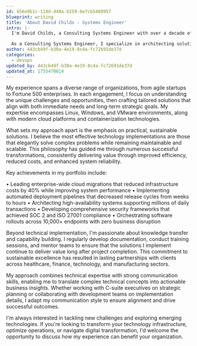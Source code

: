 ```yaml
---
id: 656e9b1c-110d-440a-b259-8e7cb5489957
blueprint: writing
title: 'About David Childs - Systems Engineer'
intro: |-
  I'm David Childs, a Consulting Systems Engineer with over a decade of experience helping organizations optimize their technology infrastructure. My journey in tech began early, and that childhood curiosity has evolved into a career focused on solving complex enterprise challenges.

  As a Consulting Systems Engineer, I specialize in architecting solutions that bridge the gap between business objectives and technical capabilities. Whether it's orchestrating cloud migrations, implementing AI-driven automation, or redesigning system architectures, I bring a strategic approach to technology transformation that delivers measurable results.
author: 443cb49f-b30a-4e19-8c4a-fc72691de37d
categories:
  - devops
updated_by: 443cb49f-b30a-4e19-8c4a-fc72691de37d
updated_at: 1755470814
---
```

My experience spans a diverse range of organizations, from agile startups to Fortune 500 enterprises. In each engagement, I focus on understanding the unique challenges and opportunities, then crafting tailored solutions that align with both immediate needs and long-term strategic goals. My expertise encompasses Linux, Windows, and VMware environments, along with modern cloud platforms and containerization technologies.

What sets my approach apart is the emphasis on practical, sustainable solutions. I believe the most effective technology implementations are those that elegantly solve complex problems while remaining maintainable and scalable. This philosophy has guided me through numerous successful transformations, consistently delivering value through improved efficiency, reduced costs, and enhanced system reliability.

Key achievements in my portfolio include:

• Leading enterprise-wide cloud migrations that reduced infrastructure costs by 40% while improving system performance
• Implementing automated deployment pipelines that decreased release cycles from weeks to hours
• Architecting high-availability systems supporting millions of daily transactions
• Developing comprehensive security frameworks that achieved SOC 2 and ISO 27001 compliance
• Orchestrating software rollouts across 10,000+ endpoints with zero business disruption

Beyond technical implementation, I'm passionate about knowledge transfer and capability building. I regularly develop documentation, conduct training sessions, and mentor teams to ensure that the solutions I implement continue to deliver value long after project completion. This commitment to sustainable excellence has resulted in lasting partnerships with clients across healthcare, finance, technology, and manufacturing sectors.

My approach combines technical expertise with strong communication skills, enabling me to translate complex technical concepts into actionable business insights. Whether working with C-suite executives on strategic planning or collaborating with development teams on implementation details, I adapt my communication style to ensure alignment and drive successful outcomes.

I'm always interested in tackling new challenges and exploring emerging technologies. If you're looking to transform your technology infrastructure, optimize operations, or navigate digital transformation, I'd welcome the opportunity to discuss how my experience can benefit your organization.